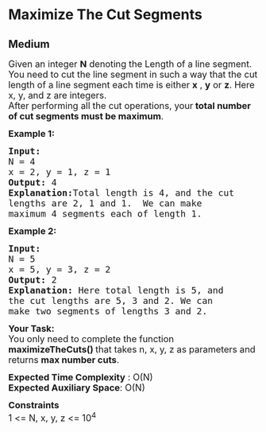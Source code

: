 # Maximize The Cut Segments
## Medium 
<div class="problem-statement" style="user-select: auto;">
                <p style="user-select: auto;"></p><p style="user-select: auto;"><span style="font-size: 18px; user-select: auto;">Given an integer <strong style="user-select: auto;">N</strong> denoting the Length of a line segment. You need to cut the line segment in such&nbsp;a way that the cut length of a line segment each time is either <strong style="user-select: auto;">x</strong> , <strong style="user-select: auto;">y</strong> or <strong style="user-select: auto;">z</strong>. Here x, y, and z are integers.<br style="user-select: auto;">
After performing&nbsp;all the cut operations, your<strong style="user-select: auto;"> total number of cut segments must be maximum</strong>.</span></p>

<p style="user-select: auto;"><strong style="user-select: auto;"><span style="font-size: 18px; user-select: auto;">Example 1:</span></strong></p>

<pre style="user-select: auto;"><strong style="user-select: auto;"><span style="font-size: 18px; user-select: auto;">Input:
</span></strong><span style="font-size: 18px; user-select: auto;">N = 4
x = 2, y = 1, z = 1
<strong style="user-select: auto;">Output: </strong>4<strong style="user-select: auto;">
Explanation:</strong>Total length is 4, and the cut
lengths are 2, 1 and 1.&nbsp; We can make
maximum 4 segments each of length 1.</span>
</pre>

<p style="user-select: auto;"><strong style="user-select: auto;"><span style="font-size: 18px; user-select: auto;">Example 2:</span></strong></p>

<pre style="user-select: auto;"><strong style="user-select: auto;"><span style="font-size: 18px; user-select: auto;">Input:
</span></strong><span style="font-size: 18px; user-select: auto;">N = 5
x = 5, y = 3, z = 2
<strong style="user-select: auto;">Output: </strong>2<strong style="user-select: auto;">
Explanation: </strong>Here total length is 5,&nbsp;and
the cut lengths are 5, 3 and 2. We can
make two segments of lengths 3 and 2.</span></pre>

<p style="user-select: auto;"><span style="font-size: 18px; user-select: auto;"><strong style="user-select: auto;">Your Task:</strong><br style="user-select: auto;">
You only need to complete the function <strong style="user-select: auto;">maximizeTheCuts()&nbsp;</strong>that takes n, x, y, z as parameters and returns <strong style="user-select: auto;">max number cuts</strong>.</span></p>

<p style="user-select: auto;"><span style="font-size: 18px; user-select: auto;"><strong style="user-select: auto;">Expected Time Complexity</strong> : O(N)<br style="user-select: auto;">
<strong style="user-select: auto;">Expected Auxiliary Space</strong>: O(N)</span></p>

<p style="user-select: auto;"><span style="font-size: 18px; user-select: auto;"><strong style="user-select: auto;">Constraints</strong><br style="user-select: auto;">
1 &lt;= N, x, y, z &lt;= 10<sup style="user-select: auto;">4</sup></span></p>
 <p style="user-select: auto;"></p>
            </div>